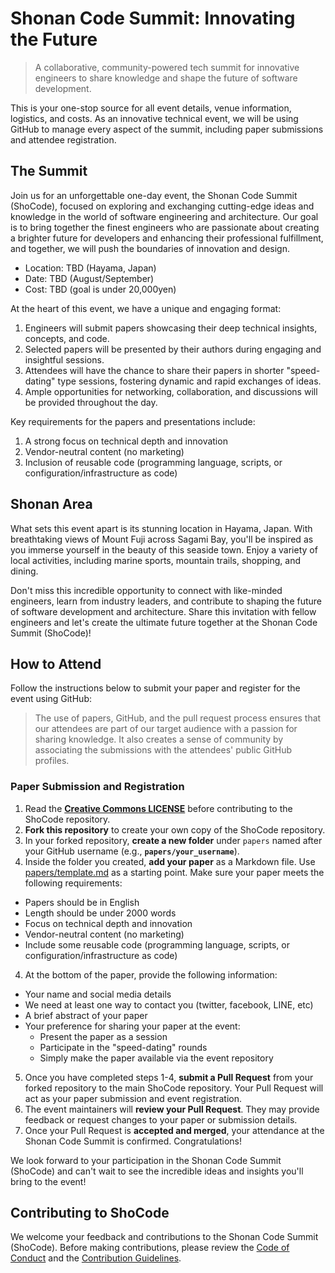 # Shonan Code Summit: Innovating the Future 
> A collaborative, community-powered tech summit for innovative engineers to share knowledge and shape the future of software development.

This is your one-stop source for all event details, venue information, logistics, and costs. As an innovative technical event, we will be using GitHub to manage every aspect of the summit, including paper submissions and attendee registration.

## The Summit
Join us for an unforgettable one-day event, the Shonan Code Summit (ShoCode), focused on exploring and exchanging cutting-edge ideas and knowledge in the world of software engineering and architecture. Our goal is to bring together the finest engineers who are passionate about creating a brighter future for developers and enhancing their professional fulfillment, and together, we will push the boundaries of innovation and design.

* Location: TBD (Hayama, Japan)
* Date: TBD (August/September) 
* Cost: TBD (goal is under 20,000yen)

At the heart of this event, we have a unique and engaging format:

1. Engineers will submit papers showcasing their deep technical insights, concepts, and code.
1. Selected papers will be presented by their authors during engaging and insightful sessions.
1. Attendees will have the chance to share their papers in shorter "speed-dating" type sessions, fostering dynamic and rapid exchanges of ideas.
1. Ample opportunities for networking, collaboration, and discussions will be provided throughout the day.

Key requirements for the papers and presentations include:

1. A strong focus on technical depth and innovation
1. Vendor-neutral content (no marketing)
1. Inclusion of reusable code (programming language, scripts, or configuration/infrastructure as code)

## Shonan Area
What sets this event apart is its stunning location in Hayama, Japan. With breathtaking views of Mount Fuji across Sagami Bay, you'll be inspired as you immerse yourself in the beauty of this seaside town. Enjoy a variety of local activities, including marine sports, mountain trails, shopping, and dining.

Don't miss this incredible opportunity to connect with like-minded engineers, learn from industry leaders, and contribute to shaping the future of software development and architecture. Share this invitation with fellow engineers and let's create the ultimate future together at the Shonan Code Summit (ShoCode)!

## How to Attend

Follow the instructions below to submit your paper and register for the event using GitHub:

> The use of papers, GitHub, and the pull request process ensures that our attendees are part of our target audience with a passion for sharing knowledge. It also creates a sense of community by associating the submissions with the attendees' public GitHub profiles.

### Paper Submission and Registration
1. Read the **[Creative Commons LICENSE](LICENSE)** before contributing to the ShoCode repository.
1. **Fork this repository** to create your own copy of the ShoCode repository.
2. In your forked repository, **create a new folder** under `papers` named after your GitHub username (e.g., **`papers/your_username`**).
3. Inside the folder you created, **add your paper** as a Markdown file. Use [papers/template.md](papers/template.md) as a 
starting point. Make sure your paper meets the following requirements:
  - Papers should be in English
  - Length should be under 2000 words
  - Focus on technical depth and innovation
  - Vendor-neutral content (no marketing)
  - Include some reusable code (programming language, scripts, or configuration/infrastructure as code)
4. At the bottom of the paper, provide the following information:
  - Your name and social media details
  - We need at least one way to contact you (twitter, facebook, LINE, etc)
  - A brief abstract of your paper
  - Your preference for sharing your paper at the event:
    - Present the paper as a session
    - Participate in the "speed-dating" rounds
    - Simply make the paper available via the event repository
5. Once you have completed steps 1-4, **submit a Pull Request** from your forked repository to the main ShoCode repository. Your Pull Request will act as your paper submission and event registration.
6. The event maintainers will **review your Pull Request**. They may provide feedback or request changes to your paper or submission details.
7. Once your Pull Request is **accepted and merged**, your attendance at the Shonan Code Summit is confirmed. Congratulations!

We look forward to your participation in the Shonan Code Summit (ShoCode) and can't wait to see the incredible ideas and insights you'll bring to the event!

## Contributing to ShoCode

We welcome your feedback and contributions to the 
Shonan Code Summit (ShoCode). Before making contributions, please review the [Code of Conduct](CODE_OF_CONDUCT.md) and the [Contribution Guidelines](CONTRIBUTING.md).
